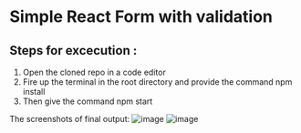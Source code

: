 # Simple React Form with validation 

## Steps for excecution :

1.  Open the cloned repo in a code editor
2.  Fire up the terminal in the root directory and provide the command npm install
3.  Then give the command npm start

The screenshots of final output:
![image](https://github.com/ChaitanyaJalwal/React-form-validation/assets/93027494/6770e0c3-fa05-41a1-8e74-6a4efc22820e)
![image](https://github.com/ChaitanyaJalwal/React-form-validation/assets/93027494/a3f990d7-0830-4168-813f-a9d36dc7f6a2)



